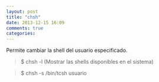 ```yaml
---
layout: post
title: "chsh"
date: 2013-12-15 16:09
comments: true
categories: 
---
```

Permite cambiar la shell del usuario especificado.

>$ chsh -l (Mostrar las shells disponibles en el sistema)

>$ chsh -s /bin/tcsh usuario

